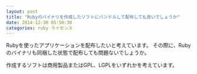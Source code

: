```yaml
---
layout: post
title: "Rubyのバイナリを作成したソフトにバンドルして配布しても良いでしょうか"
date: 2014-12-30 05:50:30
categories: ruby ライセンス
---
```

<p>Rubyを使ったアプリケーションを配布したいと考えています。
その際に、Rubyのバイナリも同梱した状態で配布しても問題ないでしょうか。</p>

<p>作成するソフトは商用製品またはGPL、LGPLをいずれかを考えています。</p>
